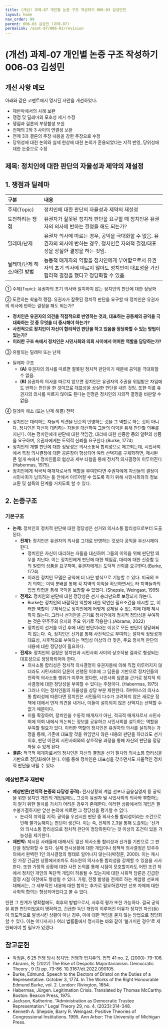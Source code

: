 ```yaml
---
title: (개선) 과제-07 개인별 논증 구조 작성하기 006-03 김성민민
layout: home
nav_order: 99
parent: 006-03 김성민 (과제-07)
permalink: /asmt-07/006-03/revision
---
```


# (개선) 과제-07 개인별 논증 구조 작성하기 006-03 김성민 

## 개선 사항 메모

아래와 같은 코멘트에서 명시된 사안을 개선하였다.
- 재반박에서의 사례 보완
- 쟁점 및 딜레마의 모호성 제거 수정
- 쟁점과 결론의 부정합성 보완
- 전제의 2와 3 사이의 연결성 보완
- 전제 3과 결론의 주장 내용을 강한 주장으로 수정
- 당위성에 대한 논의와 실제 현상에 대한 논의가 혼용되었다는 지적 반영, 당위성에 대한 논증으로 수정

## 제목: 정치인에 대한 판단의 자율성과 제약의 재설정 

## 1. 쟁점과 딜레마

| 구분 | 내용 |
|:---|:---|
| 주제(Topic) | 정치인에 대한 판단의 자율성과 제약의 재설정 |
| 도전하려는 쟁점 | 유권자가 잘못된 정치적 판단을 요구할 때 정치인은 유권자의 의사에 반하는 결정을 해도 되는가? |
| 딜레마/난제 | 유권자 의사에 따르는 경우, 공익을 극대화할 수 없음. 유권자의 의사에 반하는 경우, 정치인은 자의적 결정/대표성을 상실한 결정을 하는 것임. |
| 딜레마/난제 해소/해결 방법 | 능동적 매개자의 역할을 정치인에게 부여함으로서 유권자의 초기 의사에 따르지 않아도 정치인이 대표성을 가진 합리적 결정을 했다고 정당화할 수 있음. |

① 주제(Topic): 유권자의 초기 의사와 일치하지 않는 정치인의 판단에 대한 정당화

② 도전하는 학술적 쟁점: 유권자가 잘못된 정치적 판단을 요구할 때 정치인은 유권자의 의사에 반하는 결정을 해도 되는가?

- **정치인은 유권자의 의견을 직접적으로 반영하는 것과, 대표하는 공동체의 공익을 극대화하는 것 중 무엇을 더 중시해야 하는가?**  
- **사전적으로 정치인이 자신이 합리적인 판단을 하고 있음을 정당화할 수 있는 방법이 있는가?**  
- **이러한 구조 속에서 정치인은 시민사회와 의회 사이에서 어떠한 역할을 담당하는가?**

③ 유발되는 딜레마 또는 난제

- 딜레마 구조
  - **(A)** 유권자의 의사를 따르면 잘못된 정치적 판단이기 때문에 공익을 극대화할 수 없음.
  - **(B)** 유권자의 의사를 따르지 않으면 정치인은 유권자의 주권을 위임받은 자임에도 반하는 판단을 한 것이므로 대표성을 상실한 판단을 내린 것임. 또한 이를 유권자의 의사를 따르지 않아도 된다는 인정은 정치인의 자의적 결정을 비판할 수 없음.

④ 딜레마 해소 (또는 난제 해결) 전략

- 정치인은 대리하는 자들의 의견을 단순히 반영하는 것을 그 역할로 하는 것이 아니다. 정치인은 자신이 대리하는 자들을 대신하여 그들의 이익을 위해 판단할 의무를 지닌다. 이는 정치인에게 판단에 대한 책임감, 대리에 대한 신중함 등의 일련의 성품을 요구하며, 유권자에게는 도덕적 신뢰를 요구한다.(Burke, 1774)
- 정치인의 개별 판단에 대한 정당성은 의사소통적 합리성으로 제고되는데, 시민사회에서 특정 의사결정에 대한 공론장이 형성되어 여러 선택지를 구체화하면, 제시된 큰 얼개 속에서 정치인들의 협상과 세부 타협을 통해 정치적 의사결정이 이루어진다(Habermas, 1975).
- 정치인에게 적극적 매개자로서의 역할을 부여한다면 주권자에게 자신들의 결정이 시민사회가 납득하는 틀 안에서 이루어질 수 있도록 하기 위해 시민사회와의 정보 교환 및 설득의 단계를 거치도록 할 수 있다.

## 2. 논증구조

### 기본구조

- **논제:** 정치인의 정치적 판단에 대한 정당성은 선거와 의사소통 합리성으로부터 도출된다.
    - **전제1:** 정치인은 유권자의 의사를 그대로 반영하는 것보다 공익을 우선시해야 한다.
        - 정치인은 자신이 대리하는 자들을 대신하여 그들의 이익을 위해 판단할 의무를 지닌다. 이는 정치인에게 판단에 대한 책임감, 대리에 대한 신중함 등의 일련의 성품을 요구하며, 유권자에게는 도덕적 신뢰를 요구한다.(Burke, 1774)
        - 이러한 정치인 모델은 공익에 더 나은 방식으로 기능할 수 있다. 미국의 초기 의회는 이익 분배를 통해 각 지역의 이익을 확보하면서도 타 지역들과의 입법 타협을 통해 국익을 보장할 수 있었다. (Shepsle, Weingast, 1995)
    - **전제2:** 정치인의 판단에 대한 정당성은 선거 승리만으로 보장되지 않는다.
        - Burke는 정치인의 바람직한 역할에 대한 막연한 필요조건을 제시할 뿐, 이러한 역할이 구체적으로 정치인에게 어떻게 강제될 수 있는지에 대해 제시하지 않는다. 그러나 선거만을 근거로 정치인에게 정치적 정당성을 부여하는 것은 민주주의 유지의 주요 위기로 작용한다.(Abrams, 2022)
        - 정치인이 선거를 이긴 후에 내린 판단이라는 이유로 모든 판단이 정당화되지 않는다. 즉, 정치인은 선거를 통해 사전적으로 부여되는 절차적 정당성과 대표성, 사후적으로 부여되는 책임성 이상의 더 잦은, 주요 정치적 판단의 내용에 대한 정당성이 필요하다.
    - **전제3:** 정치인의 결정은 정치인과 시민사회 사이의 상호작용 결과로 형성되는 대표성으로 정당화되어야 한다.
        - 의사소통 합리성은 정치적 의사결정이 유권자들에 의해 직접 이루어지지 않더라도 시민사회의 담론이 선행된 이후에 그 담론을 기반으로 정치인들의 전략적 의사소통 행위가 이루어 졌다면, 시민사회 담론을 근거로 정치적 의사결정에 대한 정당성을 부여할 수 있다는 주장이다. (Habermas, 1975)
        - 그러나 이는 정치인들의 자율성을 상당 부분 제한한다. 하버마스의 의사소통 합리성에 따른다면 정치인은 시민들의 다수가 고려하지 않은 새로운 정책에 대해서 먼저 의견을 내거나, 이들이 설득되지 않은 선택지는 선택할 수 없기 때문이다.
        - 이를 확장하여, 정치인을 수동적 매개자가 아닌, 적극적 매개자로서 시민사회에 의회 내에서 의논되는 정보를 공유하고 시민사회를 설득하는 역할을 부여할 필요가 있다. 이러한 역할의 정치인은 유권자의 의사를 설득하는 과정을 통해, 기존에 대표할 것을 위임받지 않은 내용의 판단을 하더라도 선거 이후, 판단 이전의 시민사회와의 상호작용 과정을 통해 자신의 판단을 정당화될 수 있게 된다.
- **결론:** 적극적 매개자로서의 정치인은 자신의 결정을 선거 절차와 의사소통 합리성을 기반으로 정당화해야 한다. 이를 통해 정치인은 대표성을 갖추면서도 자율적인 정치적 판단을 내릴 수 있다.

### 예상반론과 재반박

- **예상반론(연역적 논증의 타당성 공격):** 전시상황의 계엄 선포나 금융실명제 등 공익을 위한 정치인 개인의 개입임에도, 그것이 유권자 및 시민사회의 의사와 부합하는지 알기 위한 절차를 거치기 어려운 경우가 존재한다. 이러한 상황에서의 개입은 필수불가결하지만 앞선 논의에 따르면 그 정당성을 평가할 수 없다.
  - 논리적 취약점 지적: 공익을 우선시한 판단 중 의사소통 합리성이라는 조건으로 인해 불가능해지는 판단이 생긴다. 이는 즉, 전제의 2,3을 통해 도출되는 ‘선거와 의사소통 합리성으로 정치적 판단이 정당화된다’는 것 이상의 조건이 있을 가능성을 제기한다.
- **재반박:** 제시된 사례들에 대해서도 앞선 의사소통 합리성과 선거를 기반으로 그 판단을 정당화할 수 있다.
실제 전시상황에 대한 개입이나 정책적 의사결정은 민주주의에서 완벽한 1인 의사결정의 형태로 일어나지 않는다(박정훈, 2000). 이는 제시된 가장 긴급한 상황에서조차도 최소한의 의사소통 합리성을 강제할 수 있음을 시사한다.
또한 가정적 상황에 대한 사전 논의를 통해 시점이 모호할지라도 어떤 조건 하에서 정치인 개인의 독단적 개입이 허용될 수 있는지에 대한 사회적 담론은 긴급한 결정 시점 이전에도 형성될 수 있다. 가령, 전쟁 발생을 전제로 하는 계엄령 선포에 대해서는, 그 세부적인 내용에 대한 합의는 추가로 필요하겠지만 선포 자체에 대한 사회적 합의는 형성되어있다고 볼 수 있다.

한편 그 한계가 명확함에도, 최후의 방법으로서, 사후적 평가 또한 가능하다. 결국 공익을 위한 판단이었음이 명확하고, 긴급한 독단 개입이 이루어진 이유가 정치인 자신(들)이 의도적으로 발생시킨 상황이 아닌 경우, 이에 대한 책임을 묻지 않는 방법으로 정당화할 수 있다. 이는 어디까지나 여러 법률들에서 명시하는 바와 같이 ‘불가피한 경우’로 제한되어야 할 필요가 있겠다.

## 참고문헌

- 박정훈, 6·25 전쟁 당시 정치법: 전쟁과 법치주의. 법학 41 no. 2, (2000): 79-106.
- Abrams, B; (2022) The Rise of Despotic Majoritarianism. Democratic Theory , 9 (1) pp. 73-86. 10.3167/dt.2022.090105.
- Burke, Edmund. Speech to the Electors of Bristol on the Duties of a Representative. October 3, 1774. In The Works of the Right Honourable Edmund Burke, vol. 2. London: Rivington, 1854.
- Habermas, Jürgen. Legitimation Crisis. Translated by Thomas McCarthy. Boston: Beacon Press, 1975.
- Jackson, Katherine. “Administration as Democratic Trustee Representation.” Legal Theory 29, no. 4. (2023):314-348.
- Kenneth A. Shepsle, Barry R. Weingast. Positive Theories of Congressional Institutions. 1995. Ann Arbor: The Universtiy of Michigan Press.